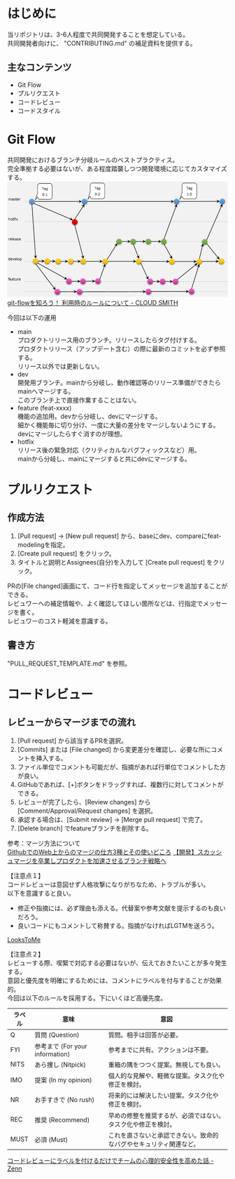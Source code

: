 # はじめに

当リポジトリは、3-6人程度で共同開発することを想定している。  
共同開発者向けに、 "CONTRIBUTING.md" の補足資料を提供する。  

## 主なコンテンツ

- Git Flow
- プルリクエスト
- コードレビュー
- コードスタイル

# Git Flow

共同開発におけるブランチ分岐ルールのベストプラクティス。  
完全準拠する必要はないが、ある程度踏襲しつつ開発環境に応じてカスタマイズする。  
![Alt text](img/dev-append-0.png)  
[git-flowを知ろう！ 利用時のルールについて - CLOUD SMITH](https://cloudsmith.co.jp/blog/efficient/2020/08/1534208.html)  

今回は以下の運用
- main  
プロダクトリリース用のブランチ。リリースしたらタグ付けする。  
プロダクトリリース（アップデート含む）の際に最新のコミットを必ず参照する。  
リリース以外では更新しない。  
- dev  
開発用ブランチ。mainから分岐し、動作確認等のリリース準備ができたらmainへマージする。  
このブランチ上で直接作業することはない。  
- feature (feat-xxxx)  
機能の追加用。devから分岐し、devにマージする。  
細かく機能毎に切り分け、一度に大量の差分をマージしないようにする。  
devにマージしたらすぐ消すのが理想。  
- hotfix  
リリース後の緊急対応（クリティカルなバグフィックスなど）用。  
mainから分岐し、mainにマージすると共にdevにマージする。  


# プルリクエスト

## 作成方法

1. [Pull request] -> [New pull request] から、baseにdev、compareにfeat-modelingを指定。
1. [Create pull request] をクリック。
1. タイトルと説明とAssignees(自分)を入力して [Create pull request] をクリック。

PRの[File changed]画面にて、コード行を指定してメッセージを追加することができる。  
レビュワーへの補足情報や、よく確認してほしい箇所などは、行指定でメッセージを書く。  
レビュワーのコスト軽減を意識する。  

## 書き方

"PULL_REQUEST_TEMPLATE.md" を参照。

# コードレビュー

## レビューからマージまでの流れ

1. [Pull request] から該当するPRを選択。
1. [Commits] または [File changed] から変更差分を確認し、必要な所にコメントを挿入する。
1. ファイル単位でコメントも可能だが、指摘があれば行単位でコメントした方が良い。
1. GitHubであれば、[+]ボタンをドラッグすれば、複数行に対してコメントができる。
1. レビューが完了したら、[Review changes] から [Comment/Approval/Request changes] を選択。
1. 承認する場合は、[Submit review] -> [Merge pull request] で完了。
1. [Delete branch] でfeatureブランチを削除する。

参考：マージ方法について  
[GithubでのWeb上からのマージの仕方3種とその使いどころ](https://qiita.com/ko-he-8/items/94e872f2154829c868df)
[【開発】スカッシュマージを卒業しプロダクトを加速させるブランチ戦略へ](https://sg.wantedly.com/companies/socialdog/post_articles/461640)

【注意点１】  
コードレビューは意図せず人格攻撃になりがちなため、トラブルが多い。  
以下を意識すると良い。  
- 修正や指摘には、必ず理由も添える。代替案や参考文献を提示するのも良いだろう。  
- 良いコードにもコメントして称賛する。指摘がなければLGTMを送ろう。  

[LooksToMe](https://looks-to.me/)  

【注意点２】  
レビューする際、喫緊で対応する必要はないが、伝えておきたいことが多々発生する。  
意図と優先度を明確にするためには、コメントにラベルを付与することが効果的。  
今回は以下のルールを採用する。下にいくほど高優先度。  

| ラベル | 意味                            | 意図                                                               |
|--------|---------------------------------|--------------------------------------------------------------------|
| Q      | 質問 (Question)                 | 質問。相手は回答が必要。                                           |
| FYI    | 参考まで (For your information) | 参考までに共有。アクションは不要。                                 |
| NITS   | あら捜し (Nitpick)              | 重箱の隅をつつく提案。無視しても良い。                             |
| IMO    | 提案 (In my opinion)            | 個人的な見解や、軽微な提案。タスク化や修正を検討。                 |
| NR     | お手すきで (No rush)            | 将来的には解決したい提案。タスク化や修正を検討。                   |
| REC    | 推奨 (Recommend)                | 早めの修整を推奨するが、必須ではない。タスク化や修正を検討。       |
| MUST   | 必須 (Must)                     | これを直さないと承認できない。致命的なバグやセキュリティ関連など。 |

[コードレビューにラベルを付けるだけでチームの心理的安全性を高めた話 - Zenn](https://zenn.dev/hacobell_dev/articles/code-review-comment-prefix)  

